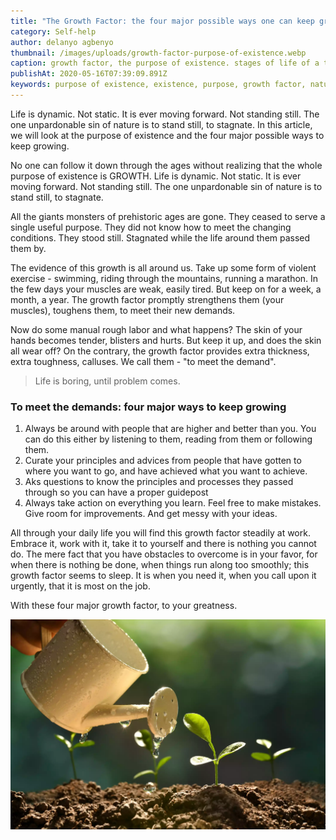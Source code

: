 ```yaml
---
title: "The Growth Factor: the four major possible ways one can keep growing"
category: Self-help
author: delanyo agbenyo
thumbnail: /images/uploads/growth-factor-purpose-of-existence.webp
caption: growth factor, the purpose of existence. stages of life of a typical tree
publishAt: 2020-05-16T07:39:09.891Z
keywords: purpose of existence, existence, purpose, growth factor, nature.
---
```


Life is dynamic. Not static. It is ever moving forward. Not standing
still. The one unpardonable sin of nature is to stand still, to stagnate. In
this article, we will look at the purpose of existence and the four major
possible ways to keep growing.

No one can follow it down through the ages without realizing that the whole purpose of existence is GROWTH. Life is dynamic. Not static. It is ever moving forward. Not standing still. The one unpardonable sin of nature is to stand still, to stagnate.

All the giants monsters of prehistoric ages are gone. They ceased to serve a single useful purpose. They did not know how to meet the changing conditions. They stood still. Stagnated while the life around them passed them by.

The evidence of this growth is all around us. Take up some form of violent exercise - swimming, riding through the mountains, running a marathon. In the few days your muscles are weak, easily tired. But keep on for a week, a month, a year. The growth factor promptly strengthens them (your muscles), toughens them, to meet their new demands.

Now do some manual rough labor and what happens? The skin of your hands becomes tender, blisters and hurts. But keep it up, and does the skin all wear off? On the contrary, the growth factor provides extra thickness, extra toughness, calluses. We call them - "to meet the demand".

> Life is boring, until problem comes.

### To meet the demands: four major ways to keep growing

1. Always be around with people that are higher and better than you. You can do this either by listening to them, reading from them or following them.
2. Curate your principles and advices from people that have gotten to where you want to go, and have achieved what you want to achieve.
3. Aks questions to know the principles and processes they passed through so you can have a proper guidepost
4. Always take action on everything you learn. Feel free to make mistakes. Give room for improvements. And get messy with your ideas.

All through your daily life you will find this growth factor steadily at work. Embrace it, work with it, take it to yourself and there is nothing you cannot do. The mere fact that you have obstacles to overcome is in your favor, for when there is nothing be done, when things run along too smoothly; this growth factor seems to sleep. It is when you need it, when you call upon it urgently, that it is most on the job.

With these four major growth factor, to your greatness.

![growth factor like watering a plant to grow](/images/uploads/growth-factor-watering.webp "growth factor like watering a plant to grow")
